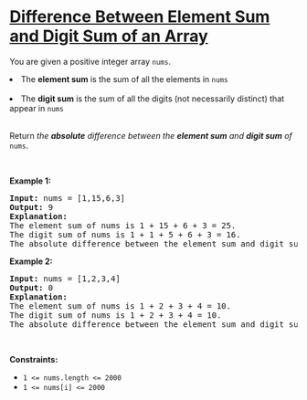 # [Difference Between Element Sum and Digit Sum of an Array](https://leetcode.com/problems/difference-between-element-sum-and-digit-sum-of-an-array/)

<p>You are given a positive integer array <code>nums</code>.</p>

<li>The <strong>element sum</strong> is the sum of all the elements in <code>nums</code></li><br/>
<li>The <strong>digit sum</strong> is the sum of all the digits (not necessarily distinct) that appear in <code>nums</code></li><br/>

<p>Return <em>the <strong>absolute</strong> difference between the <strong>element sum</strong> and <strong>digit sum</strong> of</em> <code>nums</code>.</p>

<p>&nbsp;</p>
<p><strong class="example">Example 1:</strong></p>

<pre><strong>Input:</strong> nums = [1,15,6,3]
<strong>Output:</strong> 9
<strong>Explanation:</strong>
The element sum of nums is 1 + 15 + 6 + 3 = 25.
The digit sum of nums is 1 + 1 + 5 + 6 + 3 = 16.
The absolute difference between the element sum and digit sum is |25 - 16| = 9.
</pre>

<p><strong class="example">Example 2:</strong></p>

<pre><strong>Input:</strong> nums = [1,2,3,4]
<strong>Output:</strong> 0
<strong>Explanation:</strong>
The element sum of nums is 1 + 2 + 3 + 4 = 10.
The digit sum of nums is 1 + 2 + 3 + 4 = 10.
The absolute difference between the element sum and digit sum is |10 - 10| = 0.
</pre>


<p>&nbsp;</p>
<p><strong>Constraints:</strong></p>

<ul>
	<li><code>1 <= nums.length <= 2000
</code></li>
<li><code>1 <= nums[i] <= 2000

</code></li>
</ul>
